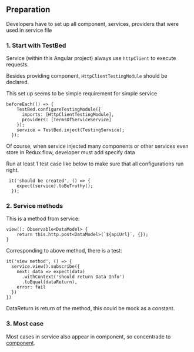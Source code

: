 ## Preparation
Developers have to set up all component, services, providers that were used in service file
### 1. Start with TestBed
Service (within this Angular project) always use `httpClient` to execute requests.

Besides providing component, `HttpClientTestingModule` should be declared.

This set up seems to be simple requirement for simple service

    beforeEach(() => {
        TestBed.configureTestingModule({
          imports: [HttpClientTestingModule],
          providers: [TermsOfServiceService]
        });
        service = TestBed.inject(TestingService);
      });
      
 Of course, when service injected many components or other services even store in Redux flow, developer must add specify data
 
 Run at least 1 test case like below to make sure that all configurations run right.
 
     it('should be created', () => {
        expect(service).toBeTruthy();
      });
 
 ### 2. Service methods
 
 This is a method from service:
 
    view(): Observable<DataModel> {
        return this.http.post<DataModel>(`${apiUrl}`, {});
    }
Corresponding to above method, there is a test:

    it('view method', () => {
      service.view().subscribe({
        next: data => expect(data)
          .withContext('should return Data Info')
          .toEqual(dataReturn),
        error: fail
      })
    })
    
DataReturn is return of the method, this could be mock as a constant.

### 3. Most case
Most cases in service also appear in component, so concentrade to [component]().

